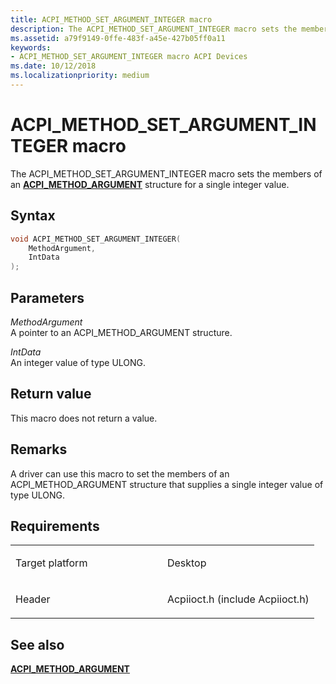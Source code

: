 ```yaml
---
title: ACPI_METHOD_SET_ARGUMENT_INTEGER macro
description: The ACPI_METHOD_SET_ARGUMENT_INTEGER macro sets the members of an ACPI_METHOD_ARGUMENT structure for a single integer value.
ms.assetid: a79f9149-0ffe-483f-a45e-427b05ff0a11
keywords: 
- ACPI_METHOD_SET_ARGUMENT_INTEGER macro ACPI Devices
ms.date: 10/12/2018
ms.localizationpriority: medium
---
```


# ACPI\_METHOD\_SET\_ARGUMENT\_INTEGER macro


The ACPI\_METHOD\_SET\_ARGUMENT\_INTEGER macro sets the members of an [**ACPI\_METHOD\_ARGUMENT**](/windows-hardware/drivers/ddi/acpiioct/ns-acpiioct-_acpi_method_argument_v1) structure for a single integer value.

Syntax
------

```cpp
void ACPI_METHOD_SET_ARGUMENT_INTEGER(
    MethodArgument,
    IntData
);
```

Parameters
----------

*MethodArgument*   
A pointer to an ACPI\_METHOD\_ARGUMENT structure.

*IntData*   
An integer value of type ULONG.

Return value
------------

This macro does not return a value.

Remarks
-------

A driver can use this macro to set the members of an ACPI\_METHOD\_ARGUMENT structure that supplies a single integer value of type ULONG.

Requirements
------------

<table>
<colgroup>
<col width="50%" />
<col width="50%" />
</colgroup>
<tbody>
<tr>
<td><p>Target platform</p></td>
<td>Desktop</td>
</tr>
<tr>
<td><p>Header</p></td>
<td>Acpiioct.h (include Acpiioct.h)</td>
</tr>
</tbody>
</table>

## See also


[**ACPI\_METHOD\_ARGUMENT**](/windows-hardware/drivers/ddi/acpiioct/ns-acpiioct-_acpi_method_argument_v1)